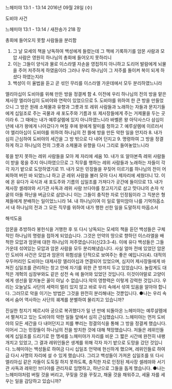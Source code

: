 느헤미야 13:1 - 13:14 
2016년 09월 28일 (수)

도비야 사건



느헤미야 13:1 - 13:14 / 새찬송가 218 장


총회에 들어오지 못할 사람들을 분리함
1. 그 날 모세의 책을 낭독하여 백성에게 들렸는데 그 책에 기록하기를 암몬 사람과 모압 사람은 영원히 하나님의 총회에 들어오지 못하리니 
2. 이는 그들이 양식과 물로 이스라엘 자손을 영접하지 아니하고 도리어 발람에게 뇌물을 주어 저주하게 하였음이라 그러나 우리 하나님이 그 저주를 돌이켜 복이 되게 하셨다 하였는지라 
3. 백성이 이 율법을 듣고 곧 섞인 무리를 이스라엘 가운데에서 모두 분리하였느니라 

엘리아십이 도비야를 위해 만든 방을 정결케 함
4. 이전에 우리 하나님의 전의 방을 맡은 제사장 엘리아십이 도비야와 연락이 있었으므로 
5. 도비야를 위하여 한 큰 방을 만들었으니 그 방은 원래 소제물과 유향과 그릇과 또 레위 사람들과 노래하는 자들과 문지기들에게 십일조로 주는 곡물과 새 포도주와 기름과 또 제사장들에게 주는 거제물을 두는 곳이라 
6. 그 때에는 내가 예루살렘에 있지 아니하였느니라 바벨론 왕 아닥사스다 삼십이년에 내가 왕에게 나아갔다가 며칠 후에 왕에게 말미를 청하고 
7. 예루살렘에 이르러서야 엘리아십이 도비야를 위하여 하나님의 전 뜰에 방을 만든 악한 일을 안지라 
8. 내가 심히 근심하여 도비야의 세간을 그 방 밖으로 다 내어 던지고 
9. 명령하여 그 방을 정결하게 하고 하나님의 전의 그릇과 소제물과 유향을 다시 그리로 들여놓았느니라 

몫을 받지 못하는 레위 사람들을 모아 제 자리에 세움
10. 내가 또 알아본즉 레위 사람들이 받을 몫을 주지 아니하였으므로 그 직무를 행하는 레위 사람들과 노래하는 자들이 각각 자기 밭으로 도망하였기로 
11. 내가 모든 민장들을 꾸짖어 이르기를 하나님의 전이 어찌하여 버린 바 되었느냐 하고 곧 레위 사람을 불러 모아 다시 제자리에 세웠더니 
12. 이에 온 유다가 곡식과 새 포도주와 기름의 십일조를 가져다가 곳간에 들이므로 
13. 내가 제사장 셀레먀와 서기관 사독과 레위 사람 브다야를 창고지기로 삼고 맛다냐의 손자 삭굴의 아들 하난을 버금으로 삼았나니 이는 그들이 충직한 자로 인정됨이라 그 직분은 형제들에게 분배하는 일이었느니라 
14. 내 하나님이여 이 일로 말미암아 나를 기억하옵소서 내 하나님의 전과 그 모든 직무를 위하여 내가 행한 선한 일을 도말하지 마옵소서

해석도움





암몬을 추방하라
봉헌식을 거행한 후 또 다시 낭독되는 모세의 책을 듣던 백성들은 구체적인 하나님의 명령을 접하게 되었습니다. 그것은 언약의 땅으로 향하던 이스라엘을 배척한 모압과 암몬에 대한 하나님의 저주였습니다(신23:3-4). 이에 유다 백성들은 그들 가운데 섞여있는 모압과 암몬 사람을 모두 분리해냈습니다. 사실 얼마 전에 있었던 암몬인 도비야 사건은 모압과 암몬의 위험성을 단적으로 보여주는 좋은 예입니다(4). 대적의 우두머리인 도비야는 대제사장 엘리아십과 연결되어 있었으며, 심지어 제사장들에게 바쳐진 십일조를 관리하는 창고 안에 자기를 위한 큰 방까지 두고 있었습니다. 놀랍게도 대적은 개혁의 심장부와도 같은 성전 속 에 들어와 있었던 것입니다. 이것이야말로 고양이에게 생선을 맡겨놓은 꼴이 아닐 수 없습니다.악의 영향력은 이렇게 강력한 것입니다. 우리는 오늘날도 사단의 세력이 멀리 있지 않고 바로 우리 속에서 섞여 있음을 알아야 합니다. 그러므로 악을 이기는 방법은 그것을 완전히 분리해내는 것뿐입니다.
●나는 우리 속에서 숨어 역사하는 사단의 궤계를 분별하여 물리치고 있습니까?

진실한 청지기
페르시아 궁으로 복귀했다가 일 년 만에 되돌아온 느헤미야는 예루살렘에서 펼쳐지고 있는 도비야의 악한 일들 앞에서 심히 근심했습니다. 느헤미야는 먼저 도비야의 모든 세간을 다 내어던지고 피를 뿌리는 정결의식을 통해 그 방을 정결케 했습니다. 이어서 그는 민장들이 하나님의 전을 방치한 것에 대해 책망했습니다. 저들은 레위인들에게 십일조를 드리기로 한 맹세를 느헤미야가 자리를 비운 그 짧은 시간에 완전히 내팽개치고 있었고, 그 결과 레위인들은 생계를 위해 각자 자기 밭으로 도망을 갔던 것입니다. 느헤미야는 백성들로 하여금 다시 십일조 언약에 헌신하게 했으며, 레위인들로 하여금 다시 사명의 자리에 설 수 있게 했습니다. 그리고 백성들이 가져온 십일조를 또 다시 엘리아십 같은 자들이 도둑질 하지 못하도록, 충직한 자로 인정된 제사장 셀레먀와 서기관 사독과 레위인 브다야를 관리자로 임명하고, 하난으로 그들을 돕게 했습니다.
●나는 느헤미야처럼 버릴 것을 버리고, 꾸짖을 것을 꾸짖고, 채울 것을 채워주고, 세울 자를 세우는 일을 감당하고 있습니까?